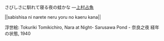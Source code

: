 さびしさに馴れて寝る夜の蛙かな
—[上村占魚](https://ja.wikipedia.org/wiki/上村占魚)

||sabishisa ni narete neru yoru no kaeru kana||

浮世絵: Tokuriki Tomikichiro, Nara at Night- Sarusawa Pond - 奈良之夜 経年の状態, 1940